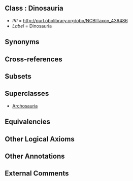 
## Class : Dinosauria

 * *IRI* = http://purl.obolibrary.org/obo/NCBITaxon_436486
 * *Label* = Dinosauria

## Synonyms


## Cross-references


## Subsets


## Superclasses

 * [Archosauria](../../NCBITaxon/92/NCBITaxon_8492.md)

## Equivalencies


## Other Logical Axioms


## Other Annotations


## External Comments

